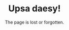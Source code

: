 ---
layout: default
title: 404
description: 

title: Upsa daesy!
subtitle: The page is lost or forgotten.
lead: It's sad, but there are a lot of other things to discover up ahead!
---